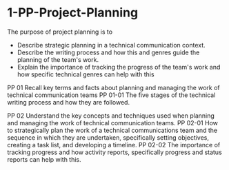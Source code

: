 # 1-PP-Project-Planning

The purpose of project planning is to 
* Describe strategic planning in a technical communication context. 
* Describe the writing process and how this and genres guide the planning of the team's work. 
* Explain the importance of tracking the progress of the team's work and how specific technical genres can help with this

PP 01 Recall key terms and facts about planning and managing the work of technical communication teams
PP 01-01 The five stages of the technical writing process and how they are followed.

PP 02 Understand the key concepts and techniques used when planning and managing the work of technical communication teams.
PP 02-01 How to strategically plan the work of a technical communications team and the sequence in which they are undertaken, specifically setting objectives, creating a task list, and developing a timeline.
PP 02-02 The importance of tracking progress and how activity reports, specifically progress and status reports can help with this.
